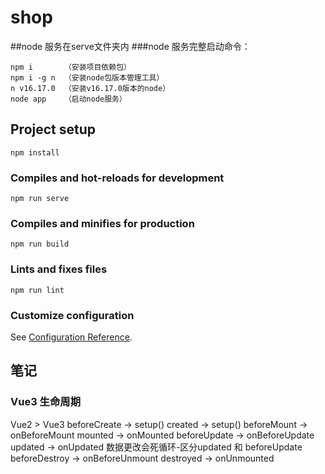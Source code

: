 # shop
##node 服务在serve文件夹内
###node 服务完整启动命令：
```
npm i       （安装项目依赖包）
npm i -g n  （安装node包版本管理工具）
n v16.17.0  （安装v16.17.0版本的node）
node app    （启动node服务）
```
## Project setup
```
npm install
```

### Compiles and hot-reloads for development
```
npm run serve
```

### Compiles and minifies for production
```
npm run build
```

### Lints and fixes files
```
npm run lint
```

### Customize configuration
See [Configuration Reference](https://cli.vuejs.org/config/).

## 笔记

### Vue3 生命周期
Vue2        >        Vue3
beforeCreate    ->  setup()
created         ->  setup()
beforeMount     ->  onBeforeMount
mounted         ->  onMounted
beforeUpdate    ->  onBeforeUpdate
updated         ->  onUpdated       数据更改会死循环-区分updated 和 beforeUpdate
beforeDestroy   ->  onBeforeUnmount
destroyed       ->  onUnmounted
